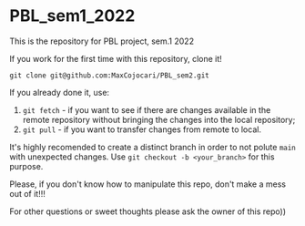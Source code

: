 # PBL_sem1_2022
This is the repository for PBL project, sem.1 2022

If you work for the first time with this repository, clone it! 

```
git clone git@github.com:MaxCojocari/PBL_sem2.git
```

If you already done it, use:

1. `git fetch` - if you want to see if there are changes available in the remote repository without bringing the changes into the local repository;
2. `git pull` - if you want to transfer changes from remote to local.

It's highly recomended to create a distinct branch in order to not polute `main` with unexpected changes. Use `git checkout -b <your_branch>` for this purpose.

Please, if you don't know how to manipulate this repo, don't make a mess out of it!!!

For other questions or sweet thoughts please ask the owner of this repo))
